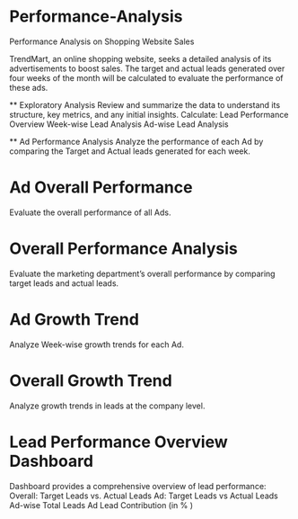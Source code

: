 # Performance-Analysis
Performance Analysis on Shopping Website Sales

TrendMart, an online shopping website, seeks a detailed analysis of its advertisements to boost sales. 
The target and actual leads generated over four weeks of the month will be calculated to evaluate the performance of these ads. 

** Exploratory Analysis
Review and summarize the data to understand its structure, key metrics, and any initial insights.
Calculate:
  Lead Performance Overview
  Week-wise Lead Analysis
  Ad-wise Lead Analysis
  
** Ad Performance Analysis
Analyze the performance of each Ad by comparing the Target and Actual leads generated for each week.

# Ad Overall Performance 
Evaluate the overall performance of all Ads.

# Overall Performance Analysis
Evaluate the marketing department’s overall performance by comparing target leads and actual leads.

# Ad Growth Trend
Analyze Week-wise growth trends for each Ad.

# Overall Growth Trend
Analyze growth trends in leads at the company level.

# Lead Performance Overview Dashboard
Dashboard provides a comprehensive overview of lead performance:
Overall: Target Leads vs. Actual Leads
Ad: Target Leads vs Actual Leads
Ad-wise Total Leads
Ad Lead Contribution (in % )



